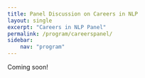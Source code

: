 ```yaml
---
title: Panel Discussion on Careers in NLP
layout: single
excerpt: "Careers in NLP Panel"
permalink: /program/careerspanel/
sidebar: 
    nav: "program"
---
```


Coming soon!
